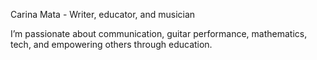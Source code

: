 Carina Mata - Writer, educator, and musician

I’m passionate about communication, guitar performance, mathematics, tech, and empowering others through education.



<!---
I’m currently learning AWS, building project-based approaches to math and science education, and practicing guitar. 


carinam17/carinam17 is a ✨ special ✨ repository because its `README.md` (this file) appears on your GitHub profile.
You can click the Preview link to take a look at your changes.
--->
